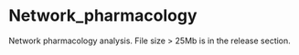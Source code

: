 # Network_pharmacology

Network pharmacology analysis.
File size > 25Mb is in the release section.


